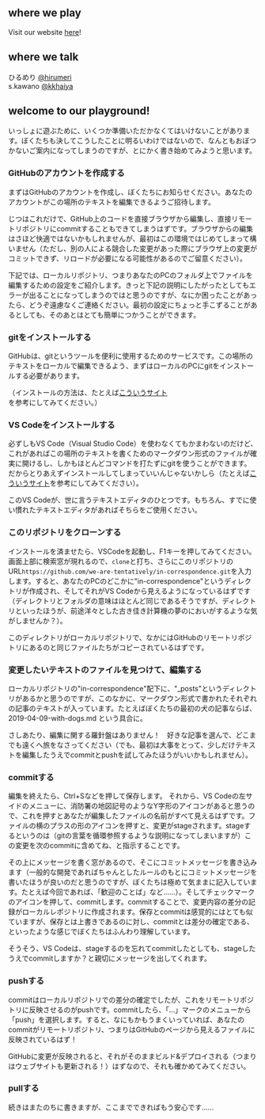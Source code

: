## where we play
Visit our website [here](https://we-are-tentatively.github.io/in-correspondence/)!

## where we talk
ひるめり [@hirumeri](http://twitter.com/hirumeri)  
s.kawano [@kkhaiya](http://twitter.com/kkhaiya)

## welcome to our playground!

いっしょに遊ぶために、いくつか準備いただかなくてはいけないことがあります。ぼくたちも決してこうしたことに明るいわけではないので、なんともおぼつかないご案内になってしまうのですが、とにかく書き始めてみようと思います。

### GitHubのアカウントを作成する

まずはGitHubのアカウントを作成し、ぼくたちにお知らせください。あなたのアカウントがこの場所のテキストを編集できるようご招待します。

じつはこれだけで、GitHub上のコードを直接ブラウザから編集し、直接リモートリポジトリにcommitすることもできてしまうはずです。ブラウザからの編集はさほど快適ではないかもしれませんが、最初はこの環境ではじめてしまって構いません（ただし、別の人による競合した変更があった際にブラウザ上の変更がコミットできず、リロードが必要になる可能性があるのでご留意ください）。

下記では、ローカルリポジトリ、つまりあなたのPCのフォルダ上でファイルを編集するための設定をご紹介します。きっと下記の説明にしたがったとしてもエラーが出ることになってしまうのではと思うのですが、なにか困ったことがあったら、どうぞ遠慮なくご連絡ください。最初の設定にちょっと手こずることがあるとしても、そのあとはとても簡単につかうことができます。

### gitをインストールする

GitHubは、gitというツールを便利に使用するためのサービスです。この場所のテキストをローカルで編集できるよう、まずはローカルのPCにgitをインストールする必要があります。

（インストールの方法は、たとえば[こういうサイト](http://proengineer.internous.co.jp/content/columnfeature/6893)を参考にしてみてください。）

### VS Codeをインストールする

必ずしもVS Code（Visual Studio Code）を使わなくてもかまわないのだけど、これがあればこの場所のテキストを書くためのマークダウン形式のファイルが確実に開けるし、しかもほとんどコマンドを打たずにgitを使うことができます。だからとりあえずインストールしてしまっていいんじゃないかしら（たとえば[こういうサイト](https://www.karelie.net/install-vscode-windows/)を参考にしてみてください）。

このVS Codeが、世に言うテキストエディタのひとつです。もちろん、すでに使い慣れたテキストエディタがあればそちらをご使用ください。

### このリポジトリをクローンする

インストールを済ませたら、VSCodeを起動し、F1キーを押してみてください。画面上部に検索窓が現れるので、`clone`と打ち、さらにこのリポジトリのURL`https://github.com/we-are-tentatively/in-correspondence.git`を入力します。すると、あなたのPCのどこかに"in-correspondence"というディレクトリが作成され、そしてそれがVS Codeから見えるようになっているはずです（ディレクトリとフォルダの意味はほとんど同じであるそうですが、ディレクトリといったほうが、前途洋々とした古き佳き計算機の夢のにおいがするような気がしませんか？）。

このディレクトリがローカルリポジトリで、なかにはGitHubのリモートリポジトリにあるのと同じファイルたちがコピーされているはずです。

### 変更したいテキストのファイルを見つけて、編集する

ローカルリポジトリの"in-correspondence"配下に、"_posts"というディレクトリがあるかと思うのですが、このなかに、マークダウン形式で書かれたそれぞれの記事のテキストが入っています。たとえばぼくたちの最初の犬の記事ならば、2019-04-09-with-dogs.md という具合に。

さしあたり、編集に関する羅針盤はありません！　好きな記事を選んで、どこまでも遠くへ旅をなさってください（でも、最初は大事をとって、少しだけテキストを編集したうえでcommitとpushを試してみたほうがいいかもしれません）。

### commitする

編集を終えたら、Ctrl+Sなどを押して保存します。 それから、VS Codeの左サイドのメニューに、消防署の地図記号のようなY字形のアイコンがあると思うので、これを押すとあなたが編集したファイルの名前がすべて見えるはずです。ファイルの横のプラスの形のアイコンを押すと、変更がstageされます。stageするというのは（gitの言葉を循環参照するような説明になってしまいますが）この変更を次のcommitに含めてね、と指示することです。

その上にメッセージを書く窓があるので、そこにコミットメッセージを書き込みます（一般的な開発であればちゃんとしたルールのもとにコミットメッセージを書いたほうが良いのだと思うのですが、ぼくたちは極めて気ままに記入しています。たとえば今回であれば、「歓迎のことば」など……）。そしてチェックマークのアイコンを押して、commitします。commitすることで、変更内容の差分の記録がローカルレポジトリに作成されます。保存とcommitは感覚的にはとても似ていますが、保存とは上書きであるのに対し、commitとは差分の確定である、といったような感じでぼくたちはふんわり理解しています。

そうそう、VS Codeは、stageするのを忘れてcommitしたとしても、stageしたうえでcommitしますか？と親切にメッセージを出してくれます。

### pushする

commitはローカルリポジトリでの差分の確定でしたが、これをリモートリポジトリに反映させるのがpushです。commitしたら、「…」マークのメニューから「push」を選択します。すると、なにもかもうまくいっていれば、あなたのcommitがリモートリポジトリ、つまりはGitHubのページから見えるファイルに反映されているはず！

GitHubに変更が反映されると、それがそのままビルド&デプロイされる（つまりはウェブサイトも更新される！）はずなので、それも確かめてみてください。

### pullする

続きはまたのちに書きますが、ここまでできればもう安心です……